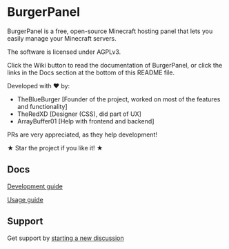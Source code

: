# BurgerPanel

BurgerPanel is a free, open-source Minecraft hosting panel that lets you easily manage your Minecraft servers.

The software is licensed under AGPLv3.

Click the Wiki button to read the documentation of BurgerPanel, or click the links in the Docs section at the bottom of this README file.

Developed with ♥ by:
- TheBlueBurger \[Founder of the project, worked on most of the features and functionality\]
- TheRedXD \[Designer (CSS), did part of UX\]
- ArrayBuffer01 \[Help with frontend and backend\]

PRs are very appreciated, as they help development!

★ Star the project if you like it! ★

## Docs
[Development guide](https://github.com/TheBlueBurger/BurgerPanel/wiki/Development)

[Usage guide](https://github.com/TheBlueBurger/BurgerPanel/wiki/Usage)

## Support
Get support by [starting a new discussion](https://github.com/TheBlueBurger/BurgerPanel/discussions/new?category=support)
